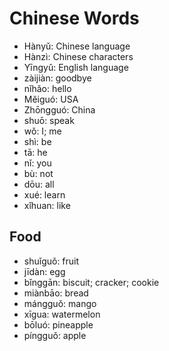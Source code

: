 # Chinese Words

- Hànyǔ: Chinese language
- Hànzì: Chinese characters
- Yīngyǔ: English language
- zàijiàn: goodbye
- nǐhǎo: hello
- Měiguó: USA
- Zhōngguó: China
- shuō: speak
- wǒ: I; me
- shì: be
- tā: he
- nǐ: you
- bù: not
- dōu: all
- xué: learn
- xǐhuan: like

## Food

- shuǐguǒ: fruit
- jīdàn: egg
- bǐnggān: biscuit; cracker; cookie
- miànbāo: bread
- mángguǒ: mango
- xīgua: watermelon
- bōluó: pineapple
- píngguǒ: apple